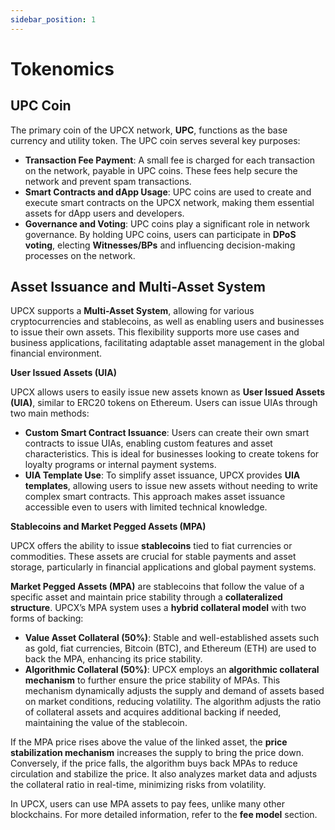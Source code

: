 ```yaml
---
sidebar_position: 1
---
```


# Tokenomics

## **UPC Coin**

The primary coin of the UPCX network, **UPC**, functions as the base currency and utility token. The UPC coin serves several key purposes:

- **Transaction Fee Payment**: A small fee is charged for each transaction on the network, payable in UPC coins. These fees help secure the network and prevent spam transactions.
- **Smart Contracts and dApp Usage**: UPC coins are used to create and execute smart contracts on the UPCX network, making them essential assets for dApp users and developers.
- **Governance and Voting**: UPC coins play a significant role in network governance. By holding UPC coins, users can participate in **DPoS voting**, electing **Witnesses/BPs** and influencing decision-making processes on the network.

## **Asset Issuance and Multi-Asset System**

UPCX supports a **Multi-Asset System**, allowing for various cryptocurrencies and stablecoins, as well as enabling users and businesses to issue their own assets. This flexibility supports more use cases and business applications, facilitating adaptable asset management in the global financial environment.

**User Issued Assets (UIA)**

UPCX allows users to easily issue new assets known as **User Issued Assets (UIA)**, similar to ERC20 tokens on Ethereum. Users can issue UIAs through two main methods:

- **Custom Smart Contract Issuance**:
  Users can create their own smart contracts to issue UIAs, enabling custom features and asset characteristics. This is ideal for businesses looking to create tokens for loyalty programs or internal payment systems.
- **UIA Template Use**:
  To simplify asset issuance, UPCX provides **UIA templates**, allowing users to issue new assets without needing to write complex smart contracts. This approach makes asset issuance accessible even to users with limited technical knowledge.

**Stablecoins and Market Pegged Assets (MPA)**

UPCX offers the ability to issue **stablecoins** tied to fiat currencies or commodities. These assets are crucial for stable payments and asset storage, particularly in financial applications and global payment systems.

**Market Pegged Assets (MPA)** are stablecoins that follow the value of a specific asset and maintain price stability through a **collateralized structure**. UPCX’s MPA system uses a **hybrid collateral model** with two forms of backing:

- **Value Asset Collateral (50%)**:
  Stable and well-established assets such as gold, fiat currencies, Bitcoin (BTC), and Ethereum (ETH) are used to back the MPA, enhancing its price stability.
- **Algorithmic Collateral (50%)**:
  UPCX employs an **algorithmic collateral mechanism** to further ensure the price stability of MPAs. This mechanism dynamically adjusts the supply and demand of assets based on market conditions, reducing volatility. The algorithm adjusts the ratio of collateral assets and acquires additional backing if needed, maintaining the value of the stablecoin.

If the MPA price rises above the value of the linked asset, the **price stabilization mechanism** increases the supply to bring the price down. Conversely, if the price falls, the algorithm buys back MPAs to reduce circulation and stabilize the price. It also analyzes market data and adjusts the collateral ratio in real-time, minimizing risks from volatility.

In UPCX, users can use MPA assets to pay fees, unlike many other blockchains. For more detailed information, refer to the **fee model** section.
